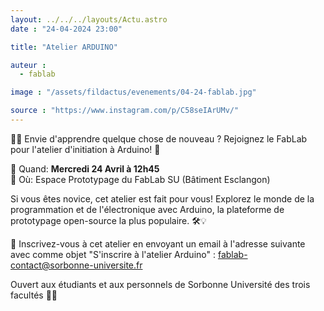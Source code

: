 ```yaml
---
layout: ../../../layouts/Actu.astro
date : "24-04-2024 23:00"

title: "Atelier ARDUINO"

auteur :
  - fablab

image : "/assets/fildactus/evenements/04-24-fablab.jpg"

source : "https://www.instagram.com/p/C58seIArUMv/"
---
```


🚀🤖 Envie d'apprendre quelque chose de nouveau ? Rejoignez le FabLab pour l'atelier d'initiation à Arduino! 🌟

📅 Quand: __Mercredi 24 Avril à 12h45__  
📍 Où: Espace Prototypage du FabLab SU (Bâtiment Esclangon)

Si vous êtes novice, cet atelier est fait pour vous! Explorez le monde de la programmation et de l'électronique avec Arduino, la plateforme de prototypage open-source la plus populaire. 🛠️💡

💌 Inscrivez-vous à cet atelier en envoyant un email à l'adresse suivante avec comme objet "S'inscrire à l'atelier Arduino" : fablab-contact@sorbonne-universite.fr

Ouvert aux étudiants et aux personnels de Sorbonne Université des trois facultés 🔧✨